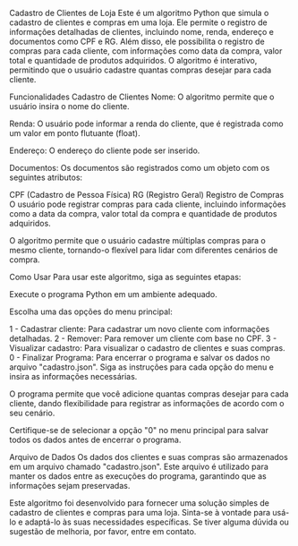 Cadastro de Clientes de Loja
Este é um algoritmo Python que simula o cadastro de clientes e compras em uma loja. Ele permite o registro de informações detalhadas de clientes, incluindo nome, renda, endereço e documentos como CPF e RG. Além disso, ele possibilita o registro de compras para cada cliente, com informações como data da compra, valor total e quantidade de produtos adquiridos. O algoritmo é interativo, permitindo que o usuário cadastre quantas compras desejar para cada cliente.

Funcionalidades
Cadastro de Clientes
Nome: O algoritmo permite que o usuário insira o nome do cliente.

Renda: O usuário pode informar a renda do cliente, que é registrada como um valor em ponto flutuante (float).

Endereço: O endereço do cliente pode ser inserido.

Documentos: Os documentos são registrados como um objeto com os seguintes atributos:

CPF (Cadastro de Pessoa Física)
RG (Registro Geral)
Registro de Compras
O usuário pode registrar compras para cada cliente, incluindo informações como a data da compra, valor total da compra e quantidade de produtos adquiridos.

O algoritmo permite que o usuário cadastre múltiplas compras para o mesmo cliente, tornando-o flexível para lidar com diferentes cenários de compra.

Como Usar
Para usar este algoritmo, siga as seguintes etapas:

Execute o programa Python em um ambiente adequado.

Escolha uma das opções do menu principal:

1 - Cadastrar cliente: Para cadastrar um novo cliente com informações detalhadas.
2 - Remover: Para remover um cliente com base no CPF.
3 - Visualizar cadastro: Para visualizar o cadastro de clientes e suas compras.
0 - Finalizar Programa: Para encerrar o programa e salvar os dados no arquivo "cadastro.json".
Siga as instruções para cada opção do menu e insira as informações necessárias.

O programa permite que você adicione quantas compras desejar para cada cliente, dando flexibilidade para registrar as informações de acordo com o seu cenário.

Certifique-se de selecionar a opção "0" no menu principal para salvar todos os dados antes de encerrar o programa.

Arquivo de Dados
Os dados dos clientes e suas compras são armazenados em um arquivo chamado "cadastro.json". Este arquivo é utilizado para manter os dados entre as execuções do programa, garantindo que as informações sejam preservadas.

Este algoritmo foi desenvolvido para fornecer uma solução simples de cadastro de clientes e compras para uma loja. Sinta-se à vontade para usá-lo e adaptá-lo às suas necessidades específicas. Se tiver alguma dúvida ou sugestão de melhoria, por favor, entre em contato.
